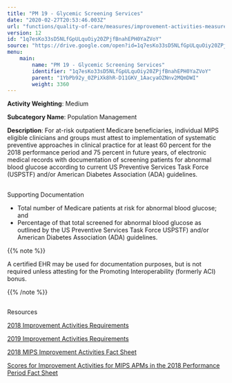 ```yaml
---
title: "PM 19 - Glycemic Screening Services"
date: "2020-02-27T20:53:46.003Z"
url: "functions/quality-of-care/measures/improvement-activities-measures/2018-improvement-activities/pm-19-glycemic-screening-services.html"
version: 12
id: "1q7esKo33sD5NLfGpULquOiy20ZPjfBnahEPH0YaZVoY"
source: "https://drive.google.com/open?id=1q7esKo33sD5NLfGpULquOiy20ZPjfBnahEPH0YaZVoY"
menu:
    main:
        name: "PM 19 - Glycemic Screening Services"
        identifier: "1q7esKo33sD5NLfGpULquOiy20ZPjfBnahEPH0YaZVoY"
        parent: "1YbPb92y_0ZPiXk8hR-D11GKV_1AacyaOZNnv2MQmDWI"
        weight: 3360
---
```









**Activity Weighting**: Medium

**Subcategory Name**: Population Management

**Description**: For at-risk outpatient Medicare beneficiaries, individual MIPS eligible clinicians and groups must attest to implementation of systematic preventive approaches in clinical practice for at least 60 percent for the 2018 performance period and 75 percent in future years, of electronic medical records with documentation of screening patients for abnormal blood glucose according to current US Preventive Services Task Force (USPSTF) and/or American Diabetes Association (ADA) guidelines.







## 

Supporting Documentation

* Total number of Medicare patients at risk for abnormal blood glucose; and 
* Percentage of that total screened for abnormal blood glucose as outlined by the US Preventive Services Task Force USPSTF) and/or American Diabetes Association (ADA) guidelines. 

{{% note %}}

A certified EHR may be used for documentation purposes, but is not required unless attesting for the Promoting Interoperability (formerly ACI) bonus.

{{% /note %}}


## 

Resources

[2018 Improvement Activities Requirements](https://qpp.cms.gov/mips/improvement-activities?py=2018)

[2019 Improvement Activities Requirements](https://qpp.cms.gov/mips/improvement-activities?py=2019)

[2018 MIPS Improvement Activities Fact Sheet](https://qpp.cms.gov/resource/2018%20MIPS%20Improvement%20Activities%20Fact%20Sheet)

[Scores for Improvement Activities for MIPS APMs in the 2018 Performance Period Fact Sheet](https://qpp.cms.gov/resource/2018%20MIPS%20APMs%20improvement%20Activities%20scores%20fact%20sheet)

